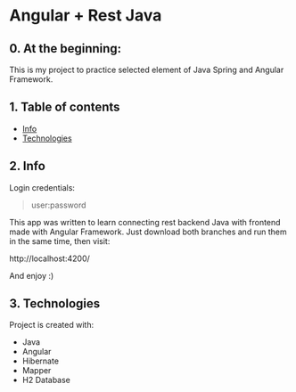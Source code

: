 # Angular + Rest Java 
## 0. At the beginning:
This is my project to practice selected element of Java Spring and Angular Framework.

## 1. Table of contents
* [Info](#2-info)
* [Technologies](#3-technologies)

## 2. Info

Login credentials:  
  > user:password

This app was written to learn connecting rest backend Java with frontend made with Angular Framework. 
Just download both branches and run them in the same time, then visit: 

http://localhost:4200/

And enjoy :) 

## 3. Technologies
Project is created with:
* Java
* Angular
* Hibernate
* Mapper
* H2 Database


